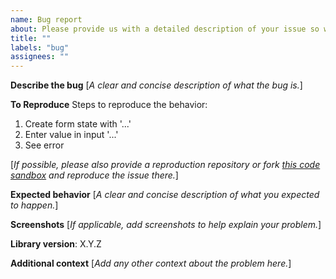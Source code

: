 ```yaml
---
name: Bug report
about: Please provide us with a detailed description of your issue so we can help you
title: ""
labels: "bug"
assignees: ""
---
```


**Describe the bug**
[_A clear and concise description of what the bug is._]

**To Reproduce**
Steps to reproduce the behavior:

1. Create form state with '...'
2. Enter value in input '...'
3. See error

[_If possible, please also provide a reproduction repository or fork [this code sandbox](https://codesandbox.io/s/ngrx-forms-issue-template-bw7n4) and reproduce the issue there._]

**Expected behavior**
[_A clear and concise description of what you expected to happen._]

**Screenshots**
[_If applicable, add screenshots to help explain your problem._]

**Library version**:
X.Y.Z

**Additional context**
[_Add any other context about the problem here._]
